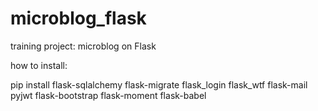 # microblog_flask
training project: microblog on Flask


how to install:

pip install flask-sqlalchemy flask-migrate flask_login flask_wtf flask-mail pyjwt flask-bootstrap flask-moment flask-babel